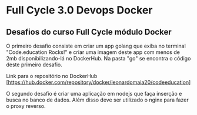 # Full Cycle 3.0 Devops Docker

## Desafios do curso Full Cycle módulo Docker

O primeiro desafio consiste em criar um app golang que exiba no terminal "Code.education Rocks!" e criar uma imagem deste app com menos de 2mb disponibilizando-lá no DockerHub. Na pasta "go" se encontra o código deste primeiro desafio.

Link para o repositório no DockerHub [https://hub.docker.com/repository/docker/leonardomaia20/codeeducation]

O segundo desafio é criar uma aplicação em nodejs que faça inserção e busca no banco de dados. Além disso deve ser utilizado o nginx para fazer o proxy
reverso.

